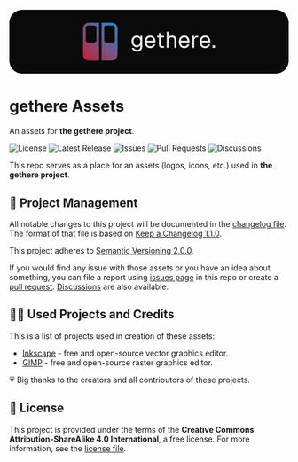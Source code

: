 <p align="center">
  <img src="./.github/assets/gethere-logo-700x160.png" alt="gethere logo" />
</p>

# gethere Assets

An assets for **the gethere project**.

![License](https://img.shields.io/github/license/krystejj/gethere-assets?label=License)
![Latest Release](https://img.shields.io/github/v/release/krystejj/gethere-assets?label=Latest%20Release)
![Issues](https://img.shields.io/github/issues/krystejj/gethere-assets?label=Issues)
![Pull Requests](https://img.shields.io/github/issues-pr/krystejj/gethere-assets?label=Pull%20Requests)
![Discussions](https://img.shields.io/github/discussions/krystejj/gethere-assets?label=Discussions)

This repo serves as a place for an assets (logos, icons, etc.) used in **the gethere project**.

## 📖 Project Management

All notable changes to this project will be documented in the [changelog file](CHANGELOG.md). The format of that file is based on [Keep a Changelog 1.1.0](https://keepachangelog.com/en/1.1.0/).

This project adheres to [Semantic Versioning 2.0.0](https://semver.org/spec/v2.0.0.html).

If you would find any issue with those assets or you have an idea about something, you can file a report using [issues page](https://github.com/krystejj/gethere-assets/issues) in this repo or create a [pull request](https://github.com/krystejj/gethere-assets/pulls). [Discussions](https://github.com/krystejj/gethere-assets/discussions) are also available.

## 🙏🏻 Used Projects and Credits

This is a list of projects used in creation of these assets:

- [Inkscape](https://inkscape.org/) - free and open-source vector graphics editor.
- [GIMP](https://www.gimp.org/) - free and open-source raster graphics editor.

💗 Big thanks to the creators and all contributors of these projects.

## 📜 License

This project is provided under the terms of the **Creative Commons Attribution-ShareAlike 4.0 International**, a free license. For more information, see the [license file](LICENSE.md).
